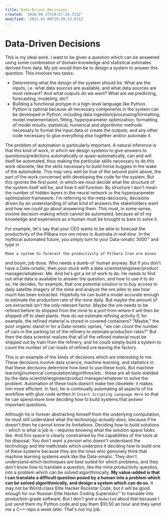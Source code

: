 ```yaml
---
title: Data-Driven Decisions
created: '2020-09-27T20:57:29.721Z'
modified: '2021-01-09T19:39:23.871Z'
---
```


# Data-Driven Decisions

This is my ideal work. I want to be given a question which can be answered using some combination of domain knowledge and statistical estimates derived from data. My job would then be to design a system to answer this question. This involves two tasks:

- Determining what the design of the system should be. What are the inputs, i.e. what data sources are available, and what data sources are most relevant? And what outputs do we want? What are we predicting, forecasting, modeling, etc?
- Building a functional protype in a high-level language like Python. Python is optimal because all necessary components in the system can be developed in Python, including data ingestion/processing/formatting; model implementation, fitting, hyperparameter optimization; formatting of model results; statistical, numerical and algorithmic methods necessary to format the input data or create the outputs; and any other code necessary to glue everything else together and/or automate it.

The problem of automation is particularly important. A natural inference is that this kind of work, in which we design systems to give answers to questions/predictions automatically or quasi-automatically, can and will itself be automated, thus making the particular skills necessary to do this work obsolete, like the skills necessary to build horse buggies in the wake of the automobile. This may very well be true of the second point above, the part of the work concerned with developing the code for the system. But this ignores the first point, in which we must decide what the structure of the system itself will be, and how it will function. By structure I don't mean the number of hidden layers in the neural network or the hyperparameter optimization framework. I'm referring to the meta-decisions, decisions driven by an understanding of what kind of answers the stakeholders want and how we could go about answering them. This must, in some sense, involve decision-making which cannot be automated, because all of my knowledge and experience as a human must be brought to bare to solve it. 

For example, let's say that your CEO wants to be able to forecast the productivity of the Pilbara iron ore mines in Australia _in real time_. In the mythical automated future, you simply turn to your Data-omatic 3000™ and type in

`Make a system to forecast the productivity of Pilbara Iron ore mines`

and boom, job done. Who needs a dumb-ol' human anyway. But if you don't have a Data-omatic, then your stuck with a data scientist/engineer/product manager/whatever. Me. And he's got a lot of work to do. He needs to find out what data is available to answer the question, and how to use it to do so. He decides, for example, that one potential solution is to buy access to daily satellite imagery of the mine and analyze the ore piles to see how much has been extracted. Hopefully he can build a model accurate enough to estimate the production rate of the mine daily. But maybe the amount of ore extracted isn't the only relevant factor. Maybe the ore needs to be refined before its shipped from the mine to a port from where it will then be shipped off to steel plants. How do we estimate refining activity if, for example, the refined material is stored in covered containers? "Maybe," the poor organic stand-in for a Data-omatic opines, "we can count the number of cars in the parking lot of the refinery to estimate production rates?" But then the data scientist realizes that all of the refined material must be shipped out by train from the refinery, and he could simply build a system to count the number of car-loads of refined ore leaving the factory. 

This is an example of the kinds of decisions which are interesting to me. These decisions involve data science, machine learning, and statistics in that these decisions determine how best to use these tools. But machine learning/numerical computation/algorithms/etc.: these are all _tools_ wielded by the data scientist/engineer/product manager/whatever to solve the problem. Automation of these tools doesn't make him obselete: it makes him more efficient. In fact, he is continually automating all aspects of his workflow with glue code written in `Insert Scripting Language Here` so that he can spend more time deciding how to build systems that answer important questions. 

Although he is forever abstracting himself from the underlying computation, he must still understand what the technology _actually does_, because if he doesn't then he cannot know its limitations. Deciding how to build solutions - which is what is job is - requires knowing what the solution space looks like. And this space is clearly constrained by the capabilities of the tools at his disposal. You don't want a person who doesn't understand the technology and the math/stats which underpins it deciding how to build one of these systems because they are the ones who geniunely think that machine learning systems work like the Data-omatic. They don't understand which techniques are best suited for which problems, and they don't know how to translate a question, like the mine productivity question, into a problem which can be solved algorithmically. __My value-added is that I can translate a difficult question posed by a human into a problem which can be solved algorithmically, and design a system which can do so__. It may not be World-class Elite Hacker Rockstar Code, but it will be good enough for our Russian Elite Hacker Coding Superstars™ to translate into production-grade software. But I don't give a `Redacted` about that because I just send them my Python code and pay them $10.50 an hour and they send me a C++ repo a week later. That's not my job.
